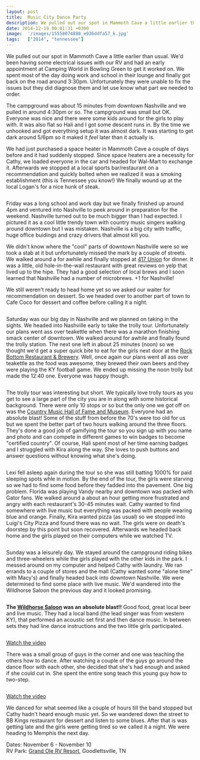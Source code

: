```yaml
---
layout: post
title:  Music City Dance Party
description: We pulled out our spot in Mammoth Cave a little earlier than usual. We'd be...
date: 2014-12-19 00:01:31 +0300
image:  '/images/15558074888_e936ddfa57_k.jpg'
tags:   ["2014", "tennessee"]
---
```

<p>We pulled out our spot in Mammoth Cave a little earlier than usual. We'd been having some electrical issues with our RV and had an early appointment at Camping World in Bowling Green to get it worked on. We spent most of the day doing work and school in their lounge and finally got back on the road around 3:30pm. Unfortunately they were unable to fix the issues but they did diagnose them and let use know what part we needed to order.</p>
<p>The campground was about 15 minutes from downtown  Nashville and we pulled in around 4:30pm or so. The campground was small but OK. Everyone was nice and there were some kids around for the girls to play with. It was also flat so Hali and I got some descent runs in. By the time we unhooked and got everything setup it was almost dark. It was starting to get dark around 5/6pm so it maked it <em>feel</em> later than it actually is.</p>
<p>We had just purchased a space heater in Mammoth Cave  a couple of days before and it had suddenly stopped. Since space heaters are a necessity for Cathy, we loaded everyone in the car and headed for Wal-Mart to exchange it. Afterwards we stopped at a local sports bar/restaurant on a recommendation and quickly bolted when we realized it was a smoking establishment (this is Tennessee you know!) We finally wound up at the local Logan's for a nice hunk of steak.</p>
<p><img src="images/2014-11-07-15-22-51.jpg" alt="" ></p>
<p>Friday was a long school and work day but we finally finished up around 4pm and ventured into Nashville to peek around in preparation for the weekend. Nashville turned out to be much bigger than I had expected. I pictured it as a cool little trendy town with country music singers walking around downtown but I was mistaken. Nashville is a big city with traffic, huge office buidings and crazy drivers that almost kill you.</p>
<p>We didn't know where the &quot;cool&quot; parts of downtown Nashville were so we took a stab at it but unfortunately missed the mark by a couple of streets. We walked around a for awhile and finally stopped at <a href="http://www.417union.com">417 Union</a> for dinner. It was a little, old hole-in-the-wall restaurant with great reviews on yelp that lived up to the hipe. They had a good selection of local brews and I soon learned that Nashville had a number of microbrews. +1 for Nashville!</p>
<p>We still weren't ready to head home yet so we asked our waiter for recommendation on dessert. So we headed over to another part of town to Cafe Coco for dessert and coffee before calling it a night.</p>
<p><img src="images/15558677310_6bbb9d8e8e_h.jpg" alt="" ></p>
<p>Saturday was our big day in Nashville and we planned on taking in the sights. We headed into Nashville early to take the trolly tour. Unfortunately our plans went ass over teakettle when there was a marathon finishing smack center of downtown. We walked around for awhile and finally found the trolly station. The next one left in about 25 minutes (noon) so we thought we'd get a super quick bite to eat for the girls next door at the <a href="http://www.rockbottom.com/">Rock Bottom Restaurant &amp; Brewery</a>. Well, once again our plans went all ass over teakettle as the food was awesome, they brewed their own beers and they were playing the KY football game. We ended up missing the noon trolly but made the 12:40 one. Everyone was happy though.</p>
<p><img src="images/15557625919_6fe835a0e4_k.jpg" alt="" ></p>
<p>The trolly tour was interesting but short. We typically love trolly tours as you get to see a large part of the city you are in along with some historical background. There were only 10 stops or so but the only one we got off on was the <a href="http://countrymusichalloffame.org/">Country Music Hall of Fame and Museum</a>. Everyone had an absolute blast! Some of the stuff from before the 70's were too old for us but we spent the better part of two hours walking around the three floors. They's done a good job of gamifying the tour so you sign up with you name and photo and can compete in different games to win badges to become &quot;certified country&quot;. Of course, Hali spent most of her time earning badges and I struggled with Kira along the way. She loves to push buttons and answer questions without knowing what she's doing.</p>
<p><img src="images/2014-11-08-13-37-00.jpg" alt="" ></p>
<p>Lexi fell asleep again during the tour so she was still batting 1000% for paid sleeping spots whle in motion. By the end of the tour, the girls were starving so we had to find some food before they fadded into the pavement. One big problem. Florida was playing Vandy nearby and downtown was packed with Gator fans. We walked around a about an hour getting more frustrated and angry with each restaurant's 30-45 minutes wait. Cathy wanted to find somewhere with live music but everything was packed with people wearing blue and orange. Finally, Kira wanted pizza (as usual) so we stopped into Luigi's City Pizza and found there was no wait. The girls were on death's doorstep by this point but soon recovered. Afterwards we headed back home and the girls played on their computers while we watched TV.</p>
<p><img src="images/15565164598_6a7d01d982_k.jpg" alt="" ></p>
<p>Sunday was a leisurely day. We stayed around the campground riding bikes and three-wheelers while the girls played with the other kids in the park. I messed around on my computer and helped Cathy with laundry. We ran errands to a couple of stores and the mall (Cathy wanted some &quot;alone time&quot; with Macy's) and finally headed back into downtown Nashville. We were determined to find some place with live music. We'd wandered into the Wildhorse Saloon the previous day and it looked promising.</p>
<p><img src="images/2014-11-08-11-15-06.jpg" alt="" ></p>
<p><strong>The <a href="http://www.wildhorsesaloon.com/">Wildhorse Saloon</a> was an absolute blast!!</strong> Good food, great local beer and live music. They had a local band (the lead singer was from western KY), that performed an acoustic set first and then dance music. In between sets they had line dance instructions and the two little girls participated.</p>
<p><img src="images/2014-11-09-19-05-08.jpg" alt="" ></p>
<p><a href="http://vimeo.com/114935604">Watch the video</a></p>
<p>There was a small group of guys in the corner and one was teaching the others how to dance. After watching a couple of the guys go around the dance floor with each other, she decided that she's had enough and asked if she could cut in. She spent the entire song teach this young guy how to two-step.</p>
<p><img src="images/2014-11-09-19-22-54.jpg" alt="" ></p>
<p><a href="http://vimeo.com/114935605">Watch the video</a></p>
<p>We danced for what seemed like a couple of hours till the band stopped but Cathy hadn't heard enough music yet. So we wandered down the street to BB Kings restaurant for dessert and listen to some blues. After that is was getting late and the girls were getting tired so we called it a night. We were heading to Memphis the next day.</p>
<p>Dates: November 6 - November 10<br>
RV Park: <a href="http://www.grandolervresort.com/">Grand Ole RV Resort</a>, Goodlettsville, TN</p>

